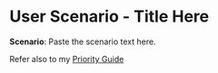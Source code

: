 # User Scenario - Title Here

**Scenario**: Paste the scenario text here.

Refer also to my [Priority Guide](assets/docs/enter-pdf-filename-here.pdf)